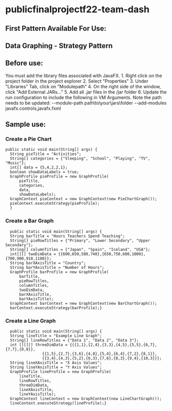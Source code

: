 # publicfinalprojectf22-team-dash

## First Pattern Available For Use:
## Data Graphing - Strategy Pattern

## Before use:

You must add the library files associated with JavaFX. 
	1. Right click on the project folder in the project explorer
	2. Select "Properties"
	3. Under "Libraries" Tab, click on "Modulepath"
	4. On the right side of the window, click "Add External JARs..."
	5. Add all .jar files in the /jar folder
	6. Update the run configuration to include the following in VM Arguments. Note the path needs to be updated:
		--module-path path\to\your\jars\folder --add-modules javafx.controls,javafx.fxml

## Sample use:

### Create a Pie Chart
```
public static void main(String[] args) {
  String pieTitle = "Activities";
  String[] categories = {"Sleeping", "School", "Playing", "TV", "Music"};
  int[] data = {5,4,2,2,1};
  boolean showDataLabels = true;
  GraphProfile pieProfile = new GraphProfile(
      pieTitle, 
      categories, 
      data, 
      showDataLabels);
  GraphContext pieContext = new GraphContext(new PieChartGraph());
  pieContext.executeStrategy(pieProfile);
  }
```
  ### Create a Bar Graph
```
  public static void main(String[] args) {
  String barTitle = "Hours Teachers Spend Teaching";
  String[] pieRowTitles = {"Primary", "Lower Secondary", "Upper Secondary"};
  String[] columnTitles = {"Japan", "Spain", "Iceland", "USA"};
  int[][] twoDimData = {{600,650,580,740},{650,750,600,1000},{700,900,910,1180}};
  String barXAxisTitle = "Country";
  String barYAxisTitle = "Number of Hours";
  GraphProfile barProfile = new GraphProfile(
      barTitle, 
      pieRowTitles, 
      columnTitles, 
      twoDimData, 
      barXAxisTitle, 
      barYAxisTitle);
  GraphContext barContext = new GraphContext(new BarChartGraph());
  barContext.executeStrategy(barProfile);}
```
  ### Create a Line Graph
```
  public static void main(String[] args) {
  String lineTitle = "Example Line Graph";
  String[] lineRowTitles = {"Data 1", "Data 2", "Data 3"};
  int [][][] threeDimData = {{{1,1},{2,4},{3,3},{4,5},{5,5},{6,7},{7,7},{8,8}},
                {{1,5},{2,7},{3,6},{4,8},{5,4},{6,4},{7,2},{8,1}},
                {{3,4},{4,3},{5,2},{6,3},{7,6},{8,3},{9,4},{10,3}}};
  String lineXAxisTitle = "X Axis Values";
  String lineYAxisTitle = "Y Axis Values";
  GraphProfile lineProfile = new GraphProfile(
      lineTitle, 
      lineRowTitles, 
      threeDimData, 
      lineXAxisTitle, 
      lineYAxisTitle);
  GraphContext lineContext = new GraphContext(new LineChartGraph());
  lineContext.executeStrategy(lineProfile);}
```
